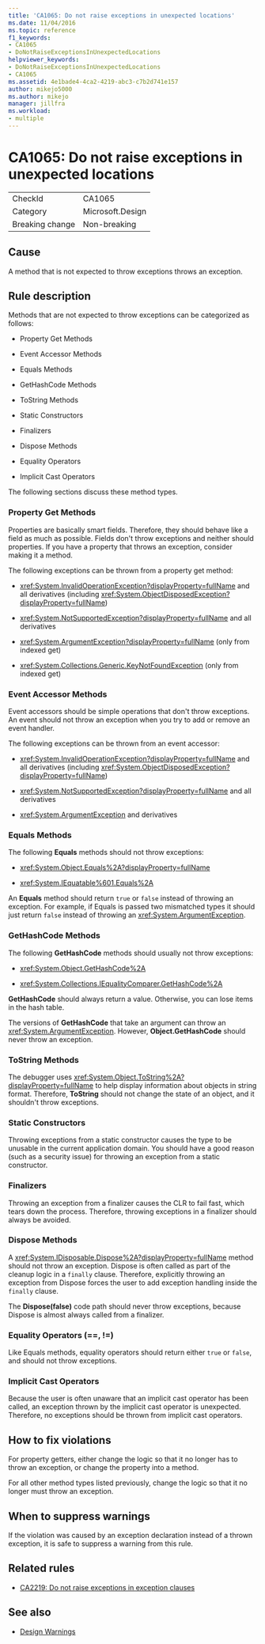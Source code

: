 ```yaml
---
title: 'CA1065: Do not raise exceptions in unexpected locations'
ms.date: 11/04/2016
ms.topic: reference
f1_keywords:
- CA1065
- DoNotRaiseExceptionsInUnexpectedLocations
helpviewer_keywords:
- DoNotRaiseExceptionsInUnexpectedLocations
- CA1065
ms.assetid: 4e1bade4-4ca2-4219-abc3-c7b2d741e157
author: mikejo5000
ms.author: mikejo
manager: jillfra
ms.workload:
- multiple
---
```

# CA1065: Do not raise exceptions in unexpected locations

|||
|-|-|
|CheckId|CA1065|
|Category|Microsoft.Design|
|Breaking change|Non-breaking|

## Cause

A method that is not expected to throw exceptions throws an exception.

## Rule description

Methods that are not expected to throw exceptions can be categorized as follows:

- Property Get Methods

- Event Accessor Methods

- Equals Methods

- GetHashCode Methods

- ToString Methods

- Static Constructors

- Finalizers

- Dispose Methods

- Equality Operators

- Implicit Cast Operators

The following sections discuss these method types.

### Property Get Methods

Properties are basically smart fields. Therefore, they should behave like a field as much as possible. Fields don't throw exceptions and neither should properties. If you have a property that throws an exception, consider making it a method.

The following exceptions can be thrown from a property get method:

- <xref:System.InvalidOperationException?displayProperty=fullName> and all derivatives (including <xref:System.ObjectDisposedException?displayProperty=fullName>)

- <xref:System.NotSupportedException?displayProperty=fullName> and all derivatives

- <xref:System.ArgumentException?displayProperty=fullName> (only from indexed get)

- <xref:System.Collections.Generic.KeyNotFoundException> (only from indexed get)

### Event Accessor Methods

Event accessors should be simple operations that don't throw exceptions. An event should not throw an exception when you try to add or remove an event handler.

The following exceptions can be thrown from an event accessor:

- <xref:System.InvalidOperationException?displayProperty=fullName> and all derivatives (including <xref:System.ObjectDisposedException?displayProperty=fullName>)

- <xref:System.NotSupportedException?displayProperty=fullName> and all derivatives

- <xref:System.ArgumentException> and derivatives

### Equals Methods

The following **Equals** methods should not throw exceptions:

- <xref:System.Object.Equals%2A?displayProperty=fullName>

- <xref:System.IEquatable%601.Equals%2A>

An **Equals** method should return `true` or `false` instead of throwing an exception. For example, if Equals is passed two mismatched types it should just return `false` instead of throwing an <xref:System.ArgumentException>.

### GetHashCode Methods

The following **GetHashCode** methods should usually not throw exceptions:

- <xref:System.Object.GetHashCode%2A>

- <xref:System.Collections.IEqualityComparer.GetHashCode%2A>

**GetHashCode** should always return a value. Otherwise, you can lose items in the hash table.

The versions of **GetHashCode** that take an argument can throw an <xref:System.ArgumentException>. However, **Object.GetHashCode** should never throw an exception.

### ToString Methods

The debugger uses <xref:System.Object.ToString%2A?displayProperty=fullName> to help display information about objects in string format. Therefore, **ToString** should not change the state of an object, and it shouldn't throw exceptions.

### Static Constructors

Throwing exceptions from a static constructor causes the type to be unusable in the current application domain. You should have a good reason (such as a security issue) for throwing an exception from a static constructor.

### Finalizers

Throwing an exception from a finalizer causes the CLR to fail fast, which tears down the process. Therefore, throwing exceptions in a finalizer should always be avoided.

### Dispose Methods

A <xref:System.IDisposable.Dispose%2A?displayProperty=fullName> method should not throw an exception. Dispose is often called as part of the cleanup logic in a `finally` clause. Therefore, explicitly throwing an exception from Dispose forces the user to add exception handling inside the `finally` clause.

The **Dispose(false)** code path should never throw exceptions, because Dispose is almost always called from a finalizer.

### Equality Operators (==, !=)

Like Equals methods, equality operators should return either `true` or `false`, and should not throw exceptions.

### Implicit Cast Operators

Because the user is often unaware that an implicit cast operator has been called, an exception thrown by the implicit cast operator is unexpected. Therefore, no exceptions should be thrown from implicit cast operators.

## How to fix violations

For property getters, either change the logic so that it no longer has to throw an exception, or change the property into a method.

For all other method types listed previously, change the logic so that it no longer must throw an exception.

## When to suppress warnings

If the violation was caused by an exception declaration instead of a thrown exception, it is safe to suppress a warning from this rule.

## Related rules

- [CA2219: Do not raise exceptions in exception clauses](../code-quality/ca2219.md)

## See also

- [Design Warnings](../code-quality/design-warnings.md)
